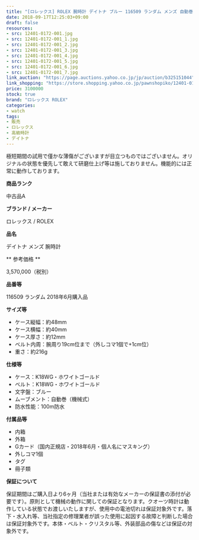 ```yaml
---
title: "[ロレックス] ROLEX 腕時計 デイトナ ブルー 116509 ランダム メンズ 自動巻 極美品 2018年国内正規品"
date: 2018-09-17T12:25:03+09:00
draft: false
resources:
- src: 12401-0172-001.jpg
- src: 12401-0172-001_1.jpg
- src: 12401-0172-001_2.jpg
- src: 12401-0172-001_3.jpg
- src: 12401-0172-001_4.jpg
- src: 12401-0172-001_5.jpg
- src: 12401-0172-001_6.jpg
- src: 12401-0172-001_7.jpg
link_auction: "https://page.auctions.yahoo.co.jp/jp/auction/b325151044"
link_shopping: "https://store.shopping.yahoo.co.jp/pawnshopiko/12401-0172-001.html?sc_i=shp_pc_search_itemlist_shsr_title"
price: 3100000
stock: true
brand: "ロレックス ROLEX"
categories:
- watch
tags:
- 販売
- ロレックス
- 高級時計
- デイトナ
---
```

極短期間の試用で僅かな薄傷がございますが目立つものではございません。オリジナルの状態を優先して敢えて研磨仕上げ等は施しておりません。機能的には正常に動作しております。

**商品ランク**

中古品A

**ブランド / メーカー**

ロレックス / ROLEX

**品名**

デイトナ メンズ 腕時計

** 参考価格 **

3,570,000（税別）

**品番等**

116509 ランダム 2018年6月購入品

**サイズ等**

- ケース縦幅：約48mm
- ケース横幅：約40mm
- ケース厚さ：約12mm
- ベルト内周：腕周り19cm位まで（外しコマ1個で+1cm位）
- 重さ：約216g

**仕様等**

- ケース：K18WG・ホワイトゴールド
- ベルト：K18WG・ホワイトゴールド
- 文字盤：ブルー
- ムーブメント：自動巻（機械式）
- 防水性能：100m防水

**付属品等**

- 内箱
- 外箱
- Gカード（国内正規店・2018年6月・個人名にマスキング）
- 外しコマ1個
- タグ
- 冊子類

**保証について**

保証期間はご購入日より6ヶ月（当社または有効なメーカーの保証書の添付が必要です）。原則として機械の動作に関しての保証となります。クオーツ時計は動作している状態でお渡しいたしますが、使用中の電池切れは保証対象外です。落下・水入れ等、当社指定の修理業者が誤った使用に起因する故障と判断した場合は保証対象外です。本体・ベルト・クリスタル等、外装部品の傷などは保証の対象外です。
